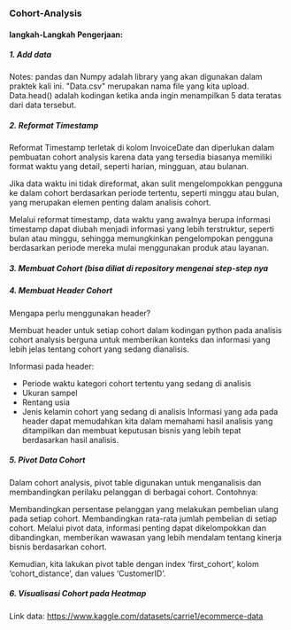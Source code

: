### Cohort-Analysis
#### langkah-Langkah Pengerjaan:
##### 1. Add data
Notes:
pandas dan Numpy adalah library yang akan digunakan dalam praktek kali ini.
"Data.csv" merupakan nama file yang kita upload.
Data.head() adalah kodingan ketika anda ingin menampilkan 5 data teratas dari data tersebut.

##### 2. Reformat Timestamp
Reformat Timestamp terletak di kolom InvoiceDate dan diperlukan dalam pembuatan cohort analysis karena data yang tersedia biasanya memiliki format waktu yang detail, seperti harian, mingguan, atau bulanan.

Jika data waktu ini tidak direformat, akan sulit mengelompokkan pengguna ke dalam cohort berdasarkan periode tertentu, seperti minggu atau bulan, yang merupakan elemen penting dalam analisis cohort.

Melalui reformat timestamp, data waktu yang awalnya berupa informasi timestamp dapat diubah menjadi informasi yang lebih terstruktur, seperti bulan atau minggu, sehingga memungkinkan pengelompokan pengguna berdasarkan periode mereka mulai menggunakan produk atau layanan.

##### 3. Membuat Cohort (bisa diliat di repository mengenai step-step nya

##### 4. Membuat Header Cohort
Mengapa perlu menggunakan header?

Membuat header untuk setiap cohort dalam kodingan python pada analisis cohort analysis berguna untuk memberikan konteks dan informasi yang lebih jelas tentang cohort yang sedang dianalisis.

Informasi pada header:

- Periode waktu kategori cohort tertentu yang sedang di analisis
- Ukuran sampel
- Rentang usia
- Jenis kelamin cohort yang sedang di analisis
Informasi yang ada pada header dapat memudahkan kita dalam memahami hasil analisis yang ditampilkan dan membuat keputusan bisnis yang lebih tepat berdasarkan hasil analisis.

##### 5. Pivot Data Cohort
Dalam cohort analysis, pivot table digunakan untuk menganalisis dan membandingkan perilaku pelanggan di berbagai cohort. Contohnya:

Membandingkan persentase pelanggan yang melakukan pembelian ulang pada setiap cohort. Membandingkan rata-rata jumlah pembelian di setiap cohort. Melalui pivot data, informasi penting dapat dikelompokkan dan dibandingkan, memberikan wawasan yang lebih mendalam tentang kinerja bisnis berdasarkan cohort.

Kemudian, kita lakukan pivot table dengan index ‘first_cohort’, kolom ‘cohort_distance’, dan values ‘CustomerID’.

##### 6. Visualisasi Cohort pada Heatmap

Link data: https://www.kaggle.com/datasets/carrie1/ecommerce-data
